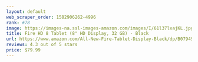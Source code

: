 ```yaml
---
layout: default 
﻿web_scraper_order: 1582906262-4996
rank: #78
image: https://images-na.ssl-images-amazon.com/images/I/61l37lxajKL.jpg
title: Fire HD 8 Tablet (8" HD Display, 32 GB) - Black
url: https://www.amazon.com/All-New-Fire-Tablet-Display-Black/dp/B0794SNF59/ref=zg_mw_amazon-devices_78?_encoding=UTF8&psc=1&refRID=6VMZG7Z8NQN54MF293SQ
reviews: 4.3 out of 5 stars
price: $79.99 
---
```

